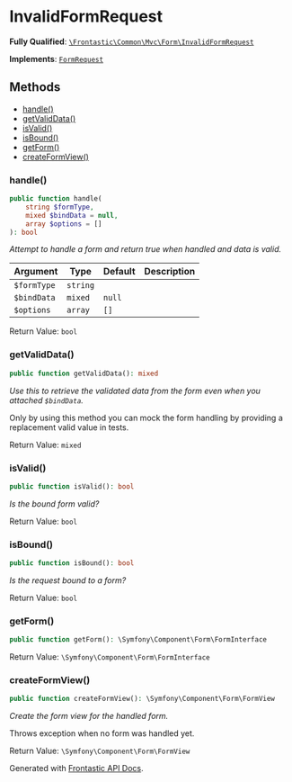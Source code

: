#  InvalidFormRequest

**Fully Qualified**: [`\Frontastic\Common\Mvc\Form\InvalidFormRequest`](../../../../src/php/Mvc/Form/InvalidFormRequest.php)

**Implements**: [`FormRequest`](../FormRequest.md)

## Methods

* [handle()](#handle)
* [getValidData()](#getvaliddata)
* [isValid()](#isvalid)
* [isBound()](#isbound)
* [getForm()](#getform)
* [createFormView()](#createformview)

### handle()

```php
public function handle(
    string $formType,
    mixed $bindData = null,
    array $options = []
): bool
```

*Attempt to handle a form and return true when handled and data is valid.*

Argument|Type|Default|Description
--------|----|-------|-----------
`$formType`|`string`||
`$bindData`|`mixed`|`null`|
`$options`|`array`|`[]`|

Return Value: `bool`

### getValidData()

```php
public function getValidData(): mixed
```

*Use this to retrieve the validated data from the form even when you attached `$bindData`.*

Only by using this method you can mock the form handling by providing a replacement valid value in tests.

Return Value: `mixed`

### isValid()

```php
public function isValid(): bool
```

*Is the bound form valid?*

Return Value: `bool`

### isBound()

```php
public function isBound(): bool
```

*Is the request bound to a form?*

Return Value: `bool`

### getForm()

```php
public function getForm(): \Symfony\Component\Form\FormInterface
```

Return Value: `\Symfony\Component\Form\FormInterface`

### createFormView()

```php
public function createFormView(): \Symfony\Component\Form\FormView
```

*Create the form view for the handled form.*

Throws exception when no form was handled yet.

Return Value: `\Symfony\Component\Form\FormView`

Generated with [Frontastic API Docs](https://github.com/FrontasticGmbH/apidocs).
